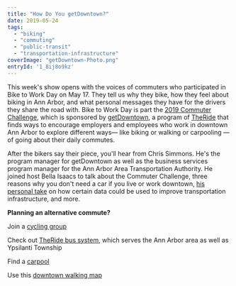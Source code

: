 ```yaml
---
title: "How Do You getDowntown?"
date: 2019-05-24
tags: 
  - "biking"
  - "commuting"
  - "public-transit"
  - "transportation-infrastructure"
coverImage: "getDowntown-Photo.png"
entryId: '1_8ij8o9kz'
---
```


This week's show opens with the voices of commuters who participated in Bike to Work Day on May 17. They tell us why they bike, how they feel about biking in Ann Arbor, and what personal messages they have for the drivers they share the road with. Bike to Work Day is part the [2019 Commuter Challenge](https://www.getdowntown.org/events/commuter-challenge-2019), which is sponsored by [getDowntown](https://www.getdowntown.org), a program of [TheRide](http://www.theride.org) that finds ways to encourage employers and employees who work in downtown Ann Arbor to explore different ways— like biking or walking or carpooling — of going about their daily commutes.

<!--more-->

After the bikers say their piece, you'll hear from Chris Simmons. He's the program manager for getDowntown as well as the business services program manager for the Ann Arbor Area Transportation Authority. He joined host Bella Isaacs to talk about the Commuter Challenge, three reasons why you don't need a car if you live or work downtown, [his personal take](https://www.linkedin.com/pulse/20141205183059-19086972-the-theory-of-life-the-universe-and-all-travel-data/) on how certain data could be used to improve transportation infrastructure, and more.

**Planning an alternative commute?**

Join a [cycling group](https://www.getdowntown.org/commuter-resources/bike) 

Check out [TheRide bus system](https://www.theride.org), which serves the Ann Arbor area as well as Ypsilanti Township

Find a [carpool](https://www.commuterconnectmi.com/Public/Home.aspx)

Use this [downtown walking map](https://www.getdowntown.org/commuter-resources/walk)
